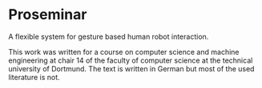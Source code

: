 # Proseminar
A flexible system for gesture based human robot interaction. 

This work was written for a course on computer science and machine engineering at chair 14 of the faculty of computer science at the technical university of Dortmund. The text is written in German but most of the used literature is not.
